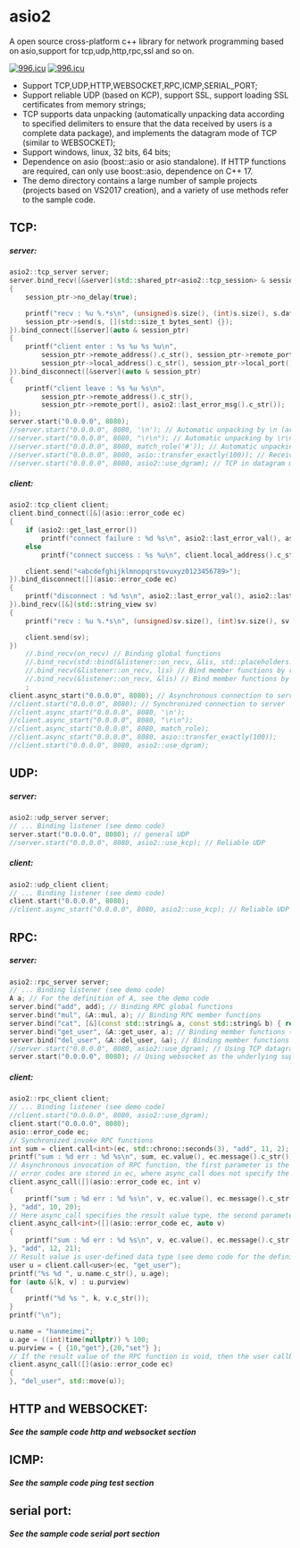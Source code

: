 # asio2
A open source cross-platform c++ library for network programming based on asio,support for tcp,udp,http,rpc,ssl and so on.

<a href="https://996.icu"><img src="https://img.shields.io/badge/link-996.icu-red.svg" alt="996.icu" /></a>
[![996.icu](https://img.shields.io/badge/link-996.icu-red.svg)](https://996.icu)

* Support TCP,UDP,HTTP,WEBSOCKET,RPC,ICMP,SERIAL_PORT;
* Support reliable UDP (based on KCP), support SSL, support loading SSL certificates from memory strings;
* TCP supports data unpacking (automatically unpacking data according to specified delimiters to ensure that the data received by users is a complete data package), and implements the datagram mode of TCP (similar to WEBSOCKET);
* Support windows, linux, 32 bits, 64 bits;
* Dependence on asio (boost::asio or asio standalone). If HTTP functions are required, can only use boost::asio, dependence on C++ 17.
* The demo directory contains a large number of sample projects (projects based on VS2017 creation), and a variety of use methods refer to the sample code.

## TCP:
##### server:
```c++
asio2::tcp_server server;
server.bind_recv([&server](std::shared_ptr<asio2::tcp_session> & session_ptr, std::string_view s)
{
	session_ptr->no_delay(true);

	printf("recv : %u %.*s\n", (unsigned)s.size(), (int)s.size(), s.data());
	session_ptr->send(s, [](std::size_t bytes_sent) {});
}).bind_connect([&server](auto & session_ptr)
{
	printf("client enter : %s %u %s %u\n",
		session_ptr->remote_address().c_str(), session_ptr->remote_port(),
		session_ptr->local_address().c_str(), session_ptr->local_port());
}).bind_disconnect([&server](auto & session_ptr)
{
	printf("client leave : %s %u %s\n",
		session_ptr->remote_address().c_str(),
		session_ptr->remote_port(), asio2::last_error_msg().c_str());
});
server.start("0.0.0.0", 8080);
//server.start("0.0.0.0", 8080, '\n'); // Automatic unpacking by \n (arbitrary characters can be specified)
//server.start("0.0.0.0", 8080, "\r\n"); // Automatic unpacking by \r\n (arbitrary string can be specified)
//server.start("0.0.0.0", 8080, match_role('#')); // Automatic unpacking according to the rules specified by match_role (see demo code for match_role) (for user-defined protocol unpacking)
//server.start("0.0.0.0", 8080, asio::transfer_exactly(100)); // Receive a fixed 100 bytes at a time
//server.start("0.0.0.0", 8080, asio2::use_dgram); // TCP in datagram mode, no matter how long the data is sent, the whole package data of the corresponding length must be received by both sides.
```
##### client:
```c++
asio2::tcp_client client;
client.bind_connect([&](asio::error_code ec)
{
	if (asio2::get_last_error())
		printf("connect failure : %d %s\n", asio2::last_error_val(), asio2::last_error_msg().c_str());
	else
		printf("connect success : %s %u\n", client.local_address().c_str(), client.local_port());

	client.send("<abcdefghijklmnopqrstovuxyz0123456789>");
}).bind_disconnect([](asio::error_code ec)
{
	printf("disconnect : %d %s\n", asio2::last_error_val(), asio2::last_error_msg().c_str());
}).bind_recv([&](std::string_view sv)
{
	printf("recv : %u %.*s\n", (unsigned)sv.size(), (int)sv.size(), sv.data());

	client.send(sv);
})
	//.bind_recv(on_recv) // Binding global functions
	//.bind_recv(std::bind(&listener::on_recv, &lis, std::placeholders::_1)) // Binding member functions (see demo code for details)
	//.bind_recv(&listener::on_recv, lis) // Bind member functions by reference to lis object (see demo code for details)
	//.bind_recv(&listener::on_recv, &lis) // Bind member functions by pointers to lis object (see demo code for details)
	;
client.async_start("0.0.0.0", 8080); // Asynchronous connection to server
//client.start("0.0.0.0", 8080); // Synchronized connection to server
//client.async_start("0.0.0.0", 8080, '\n');
//client.async_start("0.0.0.0", 8080, "\r\n");
//client.async_start("0.0.0.0", 8080, match_role);
//client.async_start("0.0.0.0", 8080, asio::transfer_exactly(100));
//client.start("0.0.0.0", 8080, asio2::use_dgram);
```

## UDP:
##### server:
```c++
asio2::udp_server server;
// ... Binding listener (see demo code)
server.start("0.0.0.0", 8080); // general UDP
//server.start("0.0.0.0", 8080, asio2::use_kcp); // Reliable UDP
```
##### client:
```c++
asio2::udp_client client;
// ... Binding listener (see demo code)
client.start("0.0.0.0", 8080);
//client.async_start("0.0.0.0", 8080, asio2::use_kcp); // Reliable UDP
```

## RPC:
##### server:
```c++
asio2::rpc_server server;
// ... Binding listener (see demo code)
A a; // For the definition of A, see the demo code
server.bind("add", add); // Binding RPC global functions
server.bind("mul", &A::mul, a); // Binding RPC member functions
server.bind("cat", [&](const std::string& a, const std::string& b) { return a + b; }); // Binding lambda
server.bind("get_user", &A::get_user, a); // Binding member functions (by reference)
server.bind("del_user", &A::del_user, &a); // Binding member functions (by pointer)
//server.start("0.0.0.0", 8080, asio2::use_dgram); // Using TCP datagram mode as the underlying support of RPC communication, the use_dgram parameter must be used when starting the server.
server.start("0.0.0.0", 8080); // Using websocket as the underlying support of RPC communication(You need to go to the end code of the rcp_server.hpp file and choose to use websocket)
```
##### client:
```c++
asio2::rpc_client client;
// ... Binding listener (see demo code)
//client.start("0.0.0.0", 8080, asio2::use_dgram);
client.start("0.0.0.0", 8080);
asio::error_code ec;
// Synchronized invoke RPC functions
int sum = client.call<int>(ec, std::chrono::seconds(3), "add", 11, 2);
printf("sum : %d err : %d %s\n", sum, ec.value(), ec.message().c_str());
// Asynchronous invocation of RPC function, the first parameter is the callback function, when the call is completed or timeout, the callback function automatically called, if timeout or other errors,
// error codes are stored in ec, where async_call does not specify the result value type, the second parameter of the lambda expression must specify the type.
client.async_call([](asio::error_code ec, int v)
{
	printf("sum : %d err : %d %s\n", v, ec.value(), ec.message().c_str());
}, "add", 10, 20);
// Here async_call specifies the result value type, the second parameter of the lambda expression can be auto type.
client.async_call<int>([](asio::error_code ec, auto v)
{
	printf("sum : %d err : %d %s\n", v, ec.value(), ec.message().c_str());
}, "add", 12, 21);
// Result value is user-defined data type (see demo code for the definition of user type)
user u = client.call<user>(ec, "get_user");
printf("%s %d ", u.name.c_str(), u.age);
for (auto &[k, v] : u.purview)
{
	printf("%d %s ", k, v.c_str());
}
printf("\n");

u.name = "hanmeimei";
u.age = ((int)time(nullptr)) % 100;
u.purview = { {10,"get"},{20,"set"} };
// If the result value of the RPC function is void, then the user callback function has only one parameter.
client.async_call([](asio::error_code ec)
{
}, "del_user", std::move(u));

```

## HTTP and WEBSOCKET:
##### See the sample code http and websocket section

## ICMP:
##### See the sample code ping test section

## serial port:
##### See the sample code serial port section

